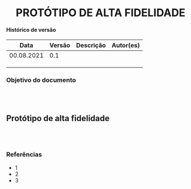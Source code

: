 # <center> PROTÓTIPO DE ALTA FIDELIDADE

#### Histórico de versão<br>

|    Data    | Versão | Descrição | Autor(es)|
| ---------- | ------ | --------- | -------- |
| 00.08.2021 |   0.1  |  |  |
|||||
|||||
|||||

### Objetivo do documento

<div align="justify">

<br><br></div>

## Protótipo de alta fidelidade

<div align="justify">

<br><br></div>

### Referências
<!-- se tiver referencias -->
- 1
- 2
- 3